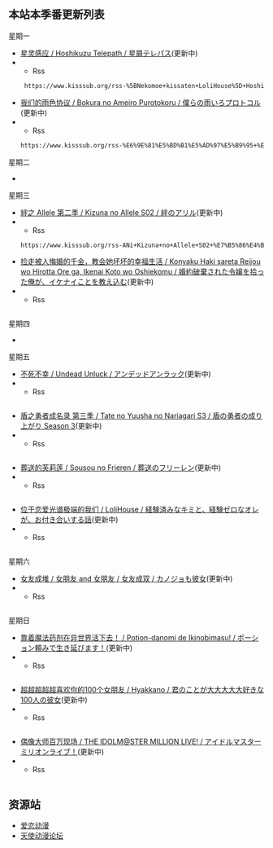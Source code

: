 ## 本站本季番更新列表

星期一

- [星灵感应 / Hoshikuzu Telepath / 星屑テレパス](https://hoshitele-anime.com/)(更新中)
- - Rss
   ```xml
    https://www.kisssub.org/rss-%5BNekomoe+kissaten+LoliHouse%5D+Hoshikuzu+Telepath++%5BWebRip+1080p+HEVC-10bit+AAC+ASSx2%5D.xml
    ```
- [我们的雨色协议 / Bokura no Ameiro Purotokoru / 僕らの雨いろプロトコル](https://bokuame.com/)(更新中)
- - Rss
   ```xml
   https://www.kisssub.org/rss-%E6%9E%81%E5%BD%B1%E5%AD%97%E5%B9%95+%E6%AF%81%E7%89%87%E5%85%9A+%E6%88%91%E4%BB%AC%E7%9A%84%E9%9B%A8%E8%89%B2%E5%8D%8F%E8%AE%AE+GB+CN+HEVC+opus+1080p.xml
    ```

星期二

- 

星期三

- [絆之 Allele 第二季 / Kizuna no Allele S02 / 絆のアリル](https://kizunanoallele.com/)(更新中)
- - Rss
   ```xml
   https://www.kisssub.org/rss-ANi+Kizuna+no+Allele+S02+%E7%B5%86%E4%B9%8B+Allele+%E7%AC%AC%E4%BA%8C%E5%AD%A3+1080P+Baha+WEB+DL+AAC+AVC+CHT+MP4.xml
    ```
- [捡走被人悔婚的千金，教会她坏坏的幸福生活 / Konyaku Haki sareta Reijou wo Hirotta Ore ga, Ikenai Koto wo Oshiekomu / 婚約破棄された令嬢を拾った俺が、イケナイことを教え込む](https://ikenaikyo.com/)(更新中)
- - Rss
   ```xml
    ```

星期四

-

星期五

- [不死不幸 / Undead Unluck / アンデッドアンラック](https://undead-unluck.net/)(更新中)
- - Rss
   ```xml
    ```
- [盾之勇者成名录 第三季 / Tate no Yuusha no Nariagari S3 / 盾の勇者の成り上がり Season 3](http://shieldhero-anime.jp/)(更新中)
- - Rss
   ```xml
    ```
- [葬送的芙莉莲 / Sousou no Frieren / 葬送のフリーレン](https://frieren-anime.jp/)(更新中)
- - Rss
   ```xml
    ```
- [位于恋爱光谱极端的我们 / LoliHouse / 経験済みなキミと、経験ゼロなオレが、お付き合いする話](https://kimizero.com/)(更新中)
- - Rss
   ```xml
    ```

星期六

- [女友成堆 / 女朋友 and 女朋友 / 女友成双 / カノジョも彼女](https://kanokano-anime.com/)(更新中)
- - Rss
   ```xml
    ```

星期日

- [靠着魔法药剂在异世界活下去！ / Potion-danomi de Ikinobimasu! / ポーション頼みで生き延びます！](https://potion-anime.com/)(更新中)
- - Rss
   ```xml
    ```
- [超超超超超喜欢你的100个女朋友 / Hyakkano / 君のことが大大大大大好きな100人の彼女](https://hyakkano.com/)(更新中)
- - Rss
   ```xml
    ```
- [偶像大师百万现场 / THE IDOLM@STER MILLION LIVE! / アイドルマスター ミリオンライブ！](https://millionlive-anime.idolmaster-official.jp/)(更新中)
- - Rss
   ```xml
    ```

## 资源站

- [爱恋动漫](https://www.kisssub.org/)
- [天使动漫论坛](https://www.tsdm39.com/forum.php)
